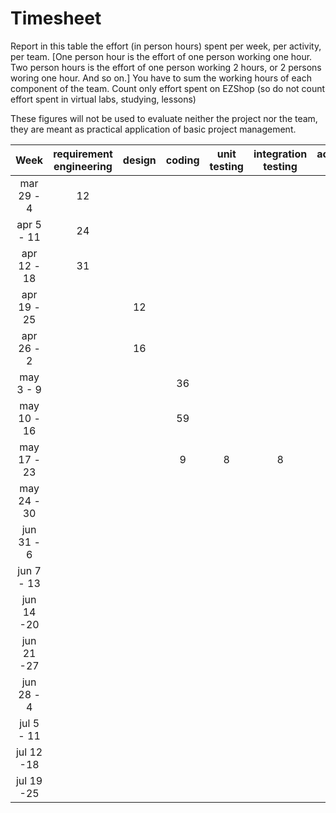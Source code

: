 # Timesheet

Report in this table the effort (in person hours) spent per week, per activity, per team. 
[One person hour is the effort of one person working one hour.
Two person hours is the effort of one person working 2 hours, or 2 persons woring one hour. And so on.]
You have to sum the working hours of each component of the team.
Count only effort spent on EZShop (so do not count effort spent in virtual labs, studying, lessons)

These figures will not be used to evaluate neither the project nor the team, they are meant as practical application of basic project management.
 
| Week | requirement engineering | design | coding | unit testing | integration testing | acceptance testing | management | git maven |
|:-----------:|:--------:|:-----------:|:-----------:|:----------:|:------------:|:---------------:|:-------------:|:--------------:|
| mar 29 - 4 | 12 | | | | | | | |
| apr 5 - 11 | 24 | | | | | | | |
| apr 12 - 18| 31 | | | | | | | | 
| apr 19 - 25| | 12 | | | | | | | 
| apr 26 - 2 | | 16 | | | | | | | 
| may 3 - 9  | | | 36 | | | | | | 
| may 10 - 16| | | 59| | | | | | 
| may 17 - 23| | | 9 | 8 | 8 | | | | 
| may 24 - 30| | | | | | | | | 
| jun 31 - 6 | | | | | | | | | 
| jun 7 - 13 | | | | | | | | | 
| jun 14 -20 | | | | | | | | | 
| jun 21 -27 | | | | | | | | | 
| jun 28 - 4 | | | | | | | | | 
| jul 5 - 11 | | | | | | | | | 
| jul 12 -18 | | | | | | | | |
| jul 19 -25 | | | | | | | | |

